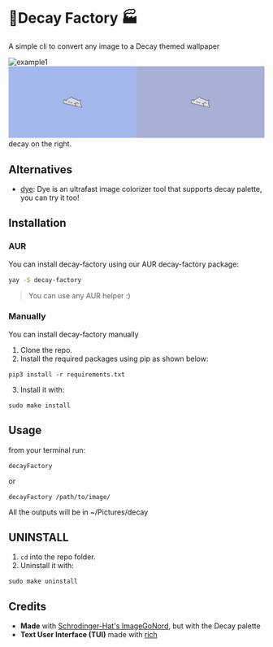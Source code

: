 # 🗼Decay Factory 🏭

A simple cli to convert any image to a Decay themed wallpaper

![example1](./1.jpg)
![example2](./2.jpg)
decay on the right.

## Alternatives

- [dye](https://github.com/Infinitybeond1/dye): Dye is an ultrafast image colorizer tool that supports decay palette, you can try it too!

## Installation

### AUR

You can install decay-factory using our AUR decay-factory package:

```sh
yay -S decay-factory
```

> You can use any AUR helper :)

### Manually

You can install decay-factory manually

1. Clone the repo.
2. Install the required packages using pip as shown below:
```
pip3 install -r requirements.txt
```
3. Install it with:
```
sudo make install
```

## Usage
from your terminal run:
```
decayFactory
```
or
```
decayFactory /path/to/image/
```

 All the outputs will be in ~/Pictures/decay

 ## UNINSTALL
 1. ```cd``` into the repo folder.
 2. Uninstall it with:
 ```
 sudo make uninstall
 ```


 ## Credits
- **Made** with [Schrodinger-Hat's ImageGoNord](https://github.com/Schrodinger-Hat), but with the Decay palette
- **Text User Interface (TUI)** made with [rich](https://github.com/willmcgugan/rich)
